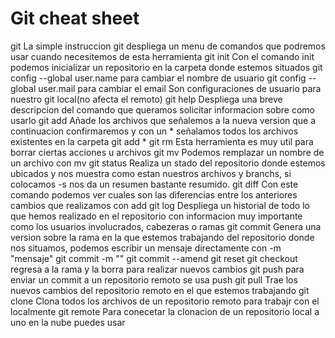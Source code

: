 # Git cheat sheet

git
La simple instruccion git despliega un menu de comandos que podremos usar cuando
necesitemos de esta herramienta
git init
Con el comando init podemos inicializar un repositorio en la carpeta donde estemos situados
git config --global user.name para cambiar el nombre de usuario
git config --global user.mail para cambiar el email
Son configuraciones de usuario para nuestro git local(no afecta el remoto)
git help
Despliega una breve descripcion del comando que queramos solicitar informacion sobre como usarlo
git add 
Añade los archivos que señalemos a la nueva version que a continuacion confirmaremos y con un * señalamos
todos los archivos existentes en la carpeta
git add *
git rm
Esta herramienta es muy util para borrar ciertas acciones u archivos
git mv
Podemos remplazar un nombre de un archivo con mv
git status
Realiza un stado del repositorio donde estemos ubicados y nos muestra como estan nuestros archivos y branchs, si colocamos -s nos da un resumen bastante resumido.
git diff
Con este comando podemos ver cuales son las diferencias entre los anteriores cambios que realizamos con add
git log
Despliega un historial de todo lo que hemos realizado en el repositorio con informacion muy importante
como los usuarios involucrados, cabezeras o ramas
git commit
Genera una version sobre la rama en la que estemos trabajando del repositorio donde nos situamos, podemos escribir un mensaje directamente con -m "mensaje"
git commit -m ""
git commit --amend
git reset
git checkout
regresa a la rama y la borra para realizar nuevos cambios
git push
para enviar un commit a un repositorio remoto se usa push <direccion>
git pull
Trae los nuevos cambios del repositorio remoto en el que estemos trabajando
git clone
Clona todos los archivos de un repositorio remoto para trabajr con el localmente
git remote
Para conecetar la clonacion de un repositorio local a uno en la nube puedes usar 


